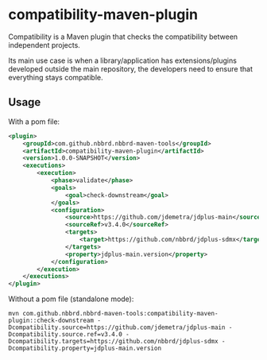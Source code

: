 # compatibility-maven-plugin

Compatibility is a Maven plugin that checks the compatibility between independent projects.

Its main use case is when a library/application has extensions/plugins developed outside the main repository, the developers need to ensure that everything stays compatible.

## Usage

With a pom file:

```xml
<plugin>
    <groupId>com.github.nbbrd.nbbrd-maven-tools</groupId>
    <artifactId>compatibility-maven-plugin</artifactId>
    <version>1.0.0-SNAPSHOT</version>
    <executions>
        <execution>
            <phase>validate</phase>
            <goals>
                <goal>check-downstream</goal>
            </goals>
            <configuration>
                <source>https://github.com/jdemetra/jdplus-main</source>
                <sourceRef>v3.4.0</sourceRef>
                <targets>
                    <target>https://github.com/nbbrd/jdplus-sdmx</target>
                </targets>
                <property>jdplus-main.version</property>
            </configuration>
        </execution>
    </executions>
</plugin>
```

Without a pom file (standalone mode):

`mvn com.github.nbbrd.nbbrd-maven-tools:compatibility-maven-plugin::check-downstream -Dcompatibility.source=https://github.com/jdemetra/jdplus-main -Dcompatibility.source.ref=v3.4.0 -Dcompatibility.targets=https://github.com/nbbrd/jdplus-sdmx -Dcompatibility.property=jdplus-main.version`